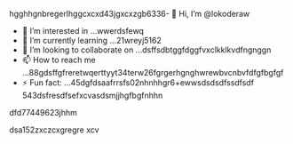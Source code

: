 hgghhgnbregerlhggcxcxd43jgxcxzgb6336- 👋 Hi, I’m @lokoderaw
- 👀 I’m interested in ...wwerdsfewq
- 🌱 I’m currently learning ...21wreyj5162
- 💞️ I’m looking to collaborate on ...dsffsdbtggfdggfvxclkklkvdfngnggn
- 📫 How to reach me ...88gdsffgfreretwqerttyyt34terw26fgrgerhgnghwrewbvcnbvfdfgfbgfgf
- ⚡ Fun fact: ...45dgfdsaafrrsfs02nhnhhgr6+ewwsdsdsdfssdfsdf
543dsfresdfsefxcvasdsmjjhgfbgfnhhn
<!---2rht52.nhggfbfgbewewewdjhjhjmh
lokoderaw/lokoderaw is a ✨ special ✨ repository because its `README.md` (this file) appears onfff your GitHub profile456456.hxccxvdfdfvytytwerxcvvxcnm
53--->dfd77449623jhhm
dsa152zxczcxgregre
xcv
